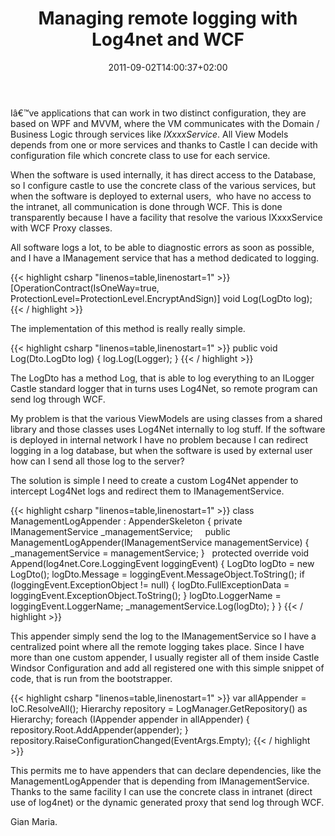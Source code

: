 ﻿---
title: "Managing remote logging with Log4net and WCF"
description: ""
date: 2011-09-02T14:00:37+02:00
draft: false
tags: [Castle,log4net]
categories: [Castle]
---
Iâ€™ve applications that can work in two distinct configuration, they are based on WPF and MVVM, where the VM communicates with the Domain / Business Logic through services like *IXxxxService*. All View Models depends from one or more services and thanks to Castle I can decide with configuration file which concrete class to use for each service.

When the software is used internally, it has direct access to the Database, so I configure castle to use the concrete class of the various services, but when the software is deployed to external users,  who have no access to the intranet, all communication is done through WCF. This is done transparently because I have a facility that resolve the various IXxxxService with WCF Proxy classes.

All software logs a lot, to be able to diagnostic errors as soon as possible, and I have a IManagement service that has a method dedicated to logging.

{{< highlight csharp "linenos=table,linenostart=1" >}}
[OperationContract(IsOneWay=true, ProtectionLevel=ProtectionLevel.EncryptAndSign)]
void Log(LogDto log);
{{< / highlight >}}

The implementation of this method is really really simple.

{{< highlight csharp "linenos=table,linenostart=1" >}}
public void Log(Dto.LogDto log)
{
log.Log(Logger);
}
{{< / highlight >}}

The LogDto has a method Log, that is able to log everything to an ILogger Castle standard logger that in turns uses Log4Net, so remote program can send log through WCF.

My problem is that the various ViewModels are using classes from a shared library and those classes uses Log4Net internally to log stuff. If the software is deployed in internal network I have no problem because I can redirect logging in a log database, but when the software is used by external user how can I send all those log to the server?

The solution is simple I need to create a custom Log4Net appender to intercept Log4Net logs and redirect them to IManagementService.

{{< highlight csharp "linenos=table,linenostart=1" >}}
class ManagementLogAppender : AppenderSkeleton
{
private IManagementService _managementService;
 
 
public ManagementLogAppender(IManagementService managementService)
{
_managementService = managementService;
}
 
protected override void Append(log4net.Core.LoggingEvent loggingEvent)
{
LogDto logDto = new LogDto();
logDto.Message = loggingEvent.MessageObject.ToString();
if (loggingEvent.ExceptionObject != null)
{
logDto.FullExceptionData = loggingEvent.ExceptionObject.ToString();
}
logDto.LoggerName = loggingEvent.LoggerName;
_managementService.Log(logDto);
}
}
{{< / highlight >}}

This appender simply send the log to the IManagementService so I have a centralized point where all the remote logging takes place. Since I have more than one custom appender, I usually register all of them inside Castle Windsor Configuration and add all registered one with this simple snippet of code, that is run from the bootstrapper.

{{< highlight csharp "linenos=table,linenostart=1" >}}
var allAppender = IoC.ResolveAll<IAppender>();
Hierarchy repository = LogManager.GetRepository() as Hierarchy;
foreach (IAppender appender in allAppender)
{
repository.Root.AddAppender(appender);
}
repository.RaiseConfigurationChanged(EventArgs.Empty);
{{< / highlight >}}

This permits me to have appenders that can declare dependencies, like the ManagementLogAppender that is depending from IManagementService. Thanks to the same facility I can use the concrete class in intranet (direct use of log4net) or the dynamic generated proxy that send log through WCF.

Gian Maria.
